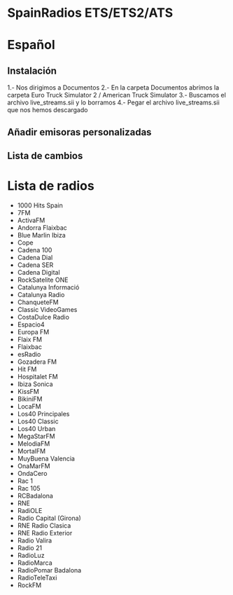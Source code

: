 # SpainRadios ETS/ETS2/ATS
# Español
## Instalación
1.- Nos dirigimos a Documentos
2.- En la carpeta Documentos abrimos la carpeta Euro Truck Simulator 2 / American Truck Simulator
3.- Buscamos el archivo live_streams.sii y lo borramos
4.- Pegar el archivo live_streams.sii que nos hemos descargado

## Añadir emisoras personalizadas

## Lista de cambios

# Lista de radios
- 1000  Hits Spain
- 7FM
- ActivaFM
- Andorra Flaixbac
- Blue Marlin Ibiza 
- Cope
- Cadena 100
- Cadena Dial
- Cadena SER
- Cadena Digital
- RockSatelite ONE
- Catalunya Informació
- Catalunya Radio
- ChanqueteFM
- Classic VideoGames
- CostaDulce Radio
- Espacio4
- Europa FM
- Flaix FM
- Flaixbac
- esRadio
- Gozadera FM
- Hit FM
- Hospitalet FM
- Ibiza Sonica
- KissFM
- BikiniFM
- LocaFM
- Los40 Principales
- Los40 Classic
- Los40 Urban
- MegaStarFM
- MelodiaFM
- MortalFM
- MuyBuena Valencia
- OnaMarFM
- OndaCero
- Rac 1
- Rac 105
- RCBadalona
- RNE
- RadiOLE
- Radio Capital (Girona)
- RNE Radio Clasica
- RNE Radio Exterior
- Radio Valira
- Radio 21
- RadioLuz
- RadioMarca
- RadioPomar Badalona
- RadioTeleTaxi
- RockFM